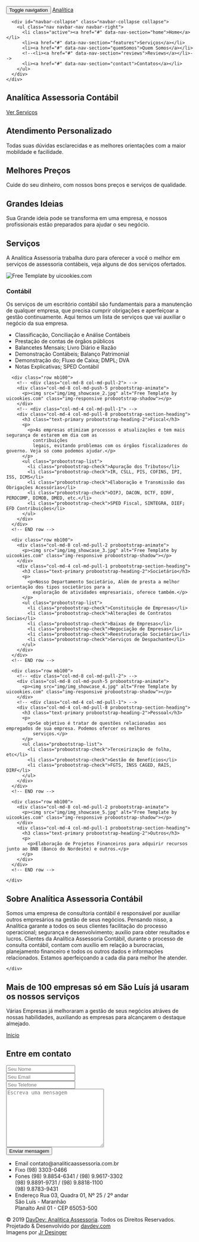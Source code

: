 <!DOCTYPE html>
<html lang="pt-br">

<head>
  <meta charset="utf-8">
  <meta name="viewport" content="width=device-width, initial-scale=1">
  <title>Analítica Assessoria Contábil</title>
  <meta name="description" content="O Melhor sobre Assessoria Contábil você só encontra aqui, Venha nos conhecer!">
  <meta name="keywords" content="assessoria, contábil, contabilidade, negócios">

  <link rel="stylesheet" href="css/styles-merged.css">
  <link rel="stylesheet" href="css/style.min.css">
  <link rel="stylesheet" href="fonts/icomoon/style.css">

  <!--[if lt IE 9]>
      <script src="js/vendor/html5shiv.min.js"></script>
      <script src="js/vendor/respond.min.js"></script>
    <![endif]-->

</head>

<body>

  <!-- Fixed navbar -->
  <nav class="navbar navbar-default probootstrap-navbar">
    <div class="container">
      <div class="navbar-header">
        <button type="button" class="navbar-toggle collapsed" data-toggle="collapse" data-target="#navbar-collapse"
          aria-expanded="false" aria-controls="navbar">
          <span class="sr-only">Toggle navigation</span>
          <span class="icon-bar"></span>
          <span class="icon-bar"></span>
          <span class="icon-bar"></span>
        </button>
        <a class="navbar-brand" href="index.html" title="Analítica Assessoria">Analítica</a>
      </div>

      <div id="navbar-collapse" class="navbar-collapse collapse">
        <ul class="nav navbar-nav navbar-right">
          <li class="active"><a href="#" data-nav-section="home">Home</a></li>
          <li><a href="#" data-nav-section="features">Serviços</a></li>
          <li><a href="#" data-nav-section="quemSomos">Quem Somos</a></li>
          <!--<li><a href="#" data-nav-section="reviews">Reviews</a></li>-->
          <li><a href="#" data-nav-section="contact">Contatos</a></li>
        </ul>
      </div>
    </div>
  </nav>

  <section class="probootstrap-hero prohttp://localhost/probootstrap/frame/#featuresbootstrap-slant" style="background-image: url(img/image_1.jpg);"
    data-section="home" data-stellar-background-ratio="0.5">
    <div class="container">
      <div class="row intro-text">
        <div class="col-md-8 col-md-offset-2 text-center">
          <h1 class="probootstrap-heading probootstrap-animate">Analítica Assessoria Contábil</h1>
          <div class="probootstrap-subheading center">
            <p class="probootstrap-animate"><a href="#features" class="btn btn-default smoothscroll" role="button">
                Ver Serviços</a></p>
          </div>
        </div>
      </div>
    </div>
  </section>

  <section class="probootstrap-section">
    <div class="container text-center">
      <div class="row">
        <div class="col-md-4">
          <div class="probootstrap-service-item probootstrap-animate" data-animate-effect="fadeIn">
            <span class="icon icon-phone3 "></span>
            <h2>Atendimento Personalizado</h2>
            <p>Todas suas dúvidas esclarecidas e as melhores orientações com a maior mobildade e facilidade.</p>
          </div>
        </div>
        <div class="col-md-4">
          <div class="probootstrap-service-item probootstrap-animate" data-animate-effect="fadeIn">
            <span class="icon icon-wallet2 "></span>
            <h2>Melhores Preços</h2>
            <p>Cuide do seu dinheiro, com nossos bons preços e serviços de qualidade.</p>
          </div>
        </div>
        <div class="col-md-4">
          <div class="probootstrap-service-item probootstrap-animate" data-animate-effect="fadeIn">
            <span class="icon icon-lightbulb text-center"></span>
            <h2>Grandes Ideias</h2>
            <p>Sua Grande ideia pode se transforma em uma empresa, e nossos profissionais estão preparados para ajudar
              o
              seu negócio.</p>
          </div>
        </div>
      </div>
    </div>
  </section>

  <section class="probootstrap-section probootstrap-bg-light" id="features" data-section="features">
    <div class="container">
      <div class="row text-center mb100">
        <div class="col-md-8 col-md-offset-2 probootstrap-section-heading">
          <h2 class="mb30 text-black probootstrap-heading">Serviços</h2>
          <p>A Analítica Assessoria trabalha duro para oferecer a você o melhor em serviços de assessoria contábeis,
            veja alguns de dos serviços ofertados.</p>
        </div>
      </div>
      <!-- END row -->
      <div class="row mb100">
        <div class="col-md-8 col-md-pull-2 probootstrap-animate">
          <p><img src="img/img_showcase_1.jpg" alt="Free Template by uicookies.com" class="img-responsive probootstrap-shadow"></p>
        </div>
        <div class="col-md-4 col-md-pull-1 probootstrap-section-heading">
          <h3 class="text-primary probootstrap-heading-2">Contábil</h3>
          <p>
            <p>Os serviços de um escritório contábil são fundamentais para a manutenção de qualquer empresa, que
              precisa cumprir obrigações e aperfeiçoar a gestão continuamente. Aqui temos um lista de serviços que vai
              auxiliar o negócio da sua empresa.</p>
          </p>
          <ul class="probootstrap-list">
            <li class="probootstrap-check">Classificação, Conciliação e Análise Contábeis</li>
            <li class="probootstrap-check">Prestação de contas de órgãos públicos</li>
            <li class="probootstrap-check">Balancetes Mensais; Livro Diário e Razão</li>
            <li class="probootstrap-check">Demonstração Contábeis; Balanço Patrimonial</li>
            <li class="probootstrap-check">Demonstração do; Fluxo de Caixa; DMPL; DVA</li>
            <li class="probootstrap-check">Notas Explicativas; SPED Contábil</li>
          </ul>
        </div>
      </div>
      <!-- END row -->

      <div class="row mb100">
        <!-- <div class="col-md-8 col-md-pull-2"> -->
        <div class="col-md-8 col-md-push-5 probootstrap-animate">
          <p><img src="img/img_showcase_2.jpg" alt="Free Template by uicookies.com" class="img-responsive probootstrap-shadow"></p>
        </div>
        <!-- <div class="col-md-4 col-md-pull-1"> -->
        <div class="col-md-4 col-md-pull-8 probootstrap-section-heading">
          <h3 class="text-primary probootstrap-heading-2">Fiscal</h3>
          <p>
            <p>As empresas otimizam processos e atualizações e tem mais segurança de estarem em dia com as
              contribuições
              legais, evitando problemas com os órgãos fiscalizadores do governo. Veja só como podemos ajudar.</p>
          </p>
          <ul class="probootstrap-list">
            <li class="probootstrap-check">Apuração dos Tributos</li>
            <li class="probootstrap-check">IR, CSLL, PIS, COFINS, IPI, ISS, ICMS</li>
            <li class="probootstrap-check">Elaboração e Transmissão das Obrigações Acessórias</li>
            <li class="probootstrap-check">DIPJ, DACON, DCTF, DIRF, PERDCOMP, DIMOB, DMED, etc.</li>
            <li class="probootstrap-check">SPED Fiscal, SINTEGRA, DIEF; EFD Contribuições</li>
          </ul>
        </div>
      </div>
      <!-- END row -->

      <div class="row mb100">
        <div class="col-md-8 col-md-pull-2 probootstrap-animate">
          <p><img src="img/img_showcase_3.jpg" alt="Free Template by uicookies.com" class="img-responsive probootstrap-shadow"></p>
        </div>
        <div class="col-md-4 col-md-pull-1 probootstrap-section-heading">
          <h3 class="text-primary probootstrap-heading-2">Societário</h3>
          <p>
            <p>Nosso Departamento Societário, Além de presta a melhor orientação dos tipos societários para a
              exploração de atividades empresariais, oferece também.</p>
          </p>
          <ul class="probootstrap-list">
            <li class="probootstrap-check">Constituição de Empresas</li>
            <li class="probootstrap-check">Alterações de Contratos Socias</li>
            <li class="probootstrap-check">Baixas de Empresas</li>
            <li class="probootstrap-check">Negociação de Empresas</li>
            <li class="probootstrap-check">Reestruturação Societária</li>
            <li class="probootstrap-check">Serviços de Despachante</li>
          </ul>
        </div>
      </div>
      <!-- END row -->

      <div class="row mb100">
        <!-- <div class="col-md-8 col-md-pull-2"> -->
        <div class="col-md-8 col-md-push-5 probootstrap-animate">
          <p><img src="img/img_showcase_4.jpg" alt="Free Template by uicookies.com" class="img-responsive probootstrap-shadow"></p>
        </div>
        <!-- <div class="col-md-4 col-md-pull-1"> -->
        <div class="col-md-4 col-md-pull-8 probootstrap-section-heading">
          <h3 class="text-primary probootstrap-heading-2">Pessoal</h3>
          <p>
            <p>Se objetivo é tratar de questões relacionadas aos empregados de sua empresa. Podemos ofercer os melhores
              serviços.</p>
          </p>
          <ul class="probootstrap-list">
            <li class="probootstrap-check">Terceirização de folha, etc</li>
            <li class="probootstrap-check">Gestão de Benefícios</li>
            <li class="probootstrap-check">FGTS, INSS CAGED, RAIS, DIRF</li>
          </ul>
        </div>
      </div>
      <!-- END row -->

      <div class="row mb100">
        <div class="col-md-8 col-md-pull-2 probootstrap-animate">
          <p><img src="img/img_showcase_5.jpg" alt="Free Template by uicookies.com" class="img-responsive probootstrap-shadow"></p>
        </div>
        <div class="col-md-4 col-md-pull-1 probootstrap-section-heading">
          <h3 class="text-primary probootstrap-heading-2">Outros</h3>
          <p>
            <p>Elaboração de Projetos Financeiros para adquirir recursos junto ao BNB (Banco do Nordeste) e outros.</p>
          </p>
        </div>
      </div>
      <!-- END row -->

    </div>
  </section>
  <!-- END section -->

  <section class="probootstrap-section" data-section="quemSomos">
    <div class="container">
      <div class="row text-center mb100">
        <div class="col-md-8 col-md-offset-2 probootstrap-section-heading">
          <h2 class="mb30 text-black probootstrap-heading">Sobre Analítica Assessoria Contábil</h2>
          <p>Somos uma empresa de consultoria contábil é responsável por auxiliar outros empresários na gestão de seus
            negócios. Pensando nisso, a Analítica garante a todos os seus clientes facilitação do processo operacional;
            segurança e desenvolvimento; auxílio para obter resultados e lucros. Clientes da Analítica Assessoria
            Contábil, durante o processo de consulta contábil, contam com auxílio em relação a burocracias,
            planejamento financeiro e todos os outros dados e informações relacionados. Estamos aperfeiçoando a cada
            dia para melhor lhe atender.</p>
        </div>
      </div>
      <!-- END row -->

    </div>
  </section>
  <!-- END section -->

  <!--

  <section class="probootstrap-section probootstrap-bg-light" data-section="reviews">
    <div class="container">
      <div class="row text-center mb100">
        <div class="col-md-8 col-md-offset-2 probootstrap-section-heading">
          <h2 class="mb30 text-black probootstrap-heading">That’s why 100,000+ Love Frame</h2>
          <p>Even the all-powerful Pointing has no control about the blind texts it is an almost unorthographic life
            One day however a small line of blind text by the name of Lorem Ipsum decided to leave for the far World of
            Grammar.</p>
        </div>
      </div>
      
      <div class="row">
        <div class="col-md-4 col-sm-6 col-xs-12">
          <div class="probootstrap-testimonial">
            <p><img src="img/person_1.jpg" class="img-responsive img-circle probootstrap-author-photo" alt="Free Template by uicookies.com"></p>
            <p class="mb10 probootstrap-rate">
              <i class="icon-star"></i>
              <i class="icon-star"></i>
              <i class="icon-star"></i>
              <i class="icon-star"></i>
              <i class="icon-star"></i>
            </p>
            <blockquote>
              <p>Even the all-powerful Pointing has no control about the blind texts it is an almost unorthographic
                life One day however a small line of blind text by the name of Lorem Ipsum decided to leave for the far
                World of Grammar.</p>
            </blockquote>
            <p class="mb0">&mdash; Garry Alexander</p>
          </div>
        </div>
        <div class="col-md-4 col-sm-6 col-xs-12">
          <div class="probootstrap-testimonial">
            <p><img src="img/person_2.jpg" class="img-responsive img-circle probootstrap-author-photo" alt="Free Template by uicookies.com"></p>
            <p class="mb10 probootstrap-rate">
              <i class="icon-star"></i>
              <i class="icon-star"></i>
              <i class="icon-star"></i>
              <i class="icon-star"></i>
              <i class="icon-star"></i>
            </p>
            <blockquote>
              <p>A small river named Duden flows by their place and supplies it with the necessary regelialia. It is a
                paradisematic country, in which roasted parts of sentences fly into your mouth.</p>
            </blockquote>
            <p class="mb0">&mdash; James Robertson</p>
          </div>
        </div>
        <div class="clearfix visible-sm-block"></div>
        <div class="col-md-4 col-sm-6 col-xs-12">
          <div class="probootstrap-testimonial">
            <p><img src="img/person_3.jpg" class="img-responsive img-circle probootstrap-author-photo" alt="Free Template by uicookies.com"></p>
            <p class="mb10 probootstrap-rate">
              <i class="icon-star"></i>
              <i class="icon-star"></i>
              <i class="icon-star"></i>
              <i class="icon-star"></i>
              <i class="icon-star"></i>
            </p>
            <blockquote>
              <p>Even the all-powerful Pointing has no control about the blind texts it is an almost unorthographic
                life One day however a small line of blind text by the name of Lorem Ipsum decided to leave for the far
                World of Grammar.</p>
            </blockquote>
            <p class="mb0">&mdash; Ben Goodrich</p>
          </div>
        </div>

  <div class="col-md-4 col-sm-6 col-xs-12">
    <div class="probootstrap-testimonial">
      <p><img src="img/person_4.jpg" class="img-responsive img-circle probootstrap-author-photo" alt="Free Template by uicookies.com"></p>
      <p class="mb10 probootstrap-rate">
        <i class="icon-star"></i>
        <i class="icon-star"></i>
        <i class="icon-star"></i>
        <i class="icon-star"></i>
        <i class="icon-star-outlined"></i>
      </p>
      <blockquote>
        <p>And if she hasn’t been rewritten, then they are still using her.</p>
      </blockquote>
      <p class="mb0">&mdash; Kip Hugh</p>
    </div>
  </div>
  <div class="clearfix visible-sm-block"></div>
  <div class="col-md-4 col-sm-6 col-xs-12">
    <div class="probootstrap-testimonial">
      <p><img src="img/person_2.jpg" class="img-responsive img-circle probootstrap-author-photo" alt="Free Template by uicookies.com"></p>
      <p class="mb10 probootstrap-rate">
        <i class="icon-star"></i>
        <i class="icon-star"></i>
        <i class="icon-star"></i>
        <i class="icon-star"></i>
        <i class="icon-star"></i>
      </p>
      <blockquote>
        <p>A small river named Duden flows by their place and supplies it with the necessary regelialia. It is a
          paradisematic country, in which roasted parts of sentences fly into your mouth.</p>
      </blockquote>
      <p class="mb0">&mdash; James Robertson</p>
    </div>
  </div>
  <div class="col-md-4 col-sm-6 col-xs-12">
    <div class="probootstrap-testimonial">
      <p><img src="img/person_3.jpg" class="img-responsive img-circle probootstrap-author-photo" alt="Free Template by uicookies.com"></p>
      <p class="mb10 probootstrap-rate">
        <i class="icon-star"></i>
        <i class="icon-star"></i>
        <i class="icon-star"></i>
        <i class="icon-star"></i>
        <i class="icon-star"></i>
      </p>
      <blockquote>
        <p>Even the all-powerful Pointing has no control about the blind texts it is an almost unorthographic
          life One day however a small line of blind text by the name of Lorem Ipsum decided to leave for the far
          World of Grammar.</p>
      </blockquote>
      <p class="mb0">&mdash; Ben Goodrich</p>
    </div>
  </div>
-->
  </div>
  </div>
  </section>

  <!--
  <section class="probootstrap-section">
    <div class="container">
      <div class="row text-center mb100">
        <div class="col-md-8 col-md-offset-2 probootstrap-section-heading">
          <h2 class="mb30 text-black probootstrap-heading">Try It Today</h2>
          <p>Even the all-powerful Pointing has no control about the blind texts it is an almost unorthographic life
            One day however a small line of blind text by the name of Lorem Ipsum decided to leave for the far World of
            Grammar.</p>
          <p><a href="#" class="btn btn-primary">Get It Now</a></p>
        </div>
      </div>
      <div class="row">
        <div class="col-md-12">
          <div class="row">
            <div class="col-md-12">
              <p><img src="img/laptop_1.jpg" alt="Free Template by uicookies.com" class="img-responsive"></p>
            </div>
          </div>
          <div class="row">
            <div class="col-md-6">
              <h4 class="text-black probootstrap-check-2"> What is Instant?</h4>
              <p>Even the all-powerful Pointing has no control about the blind texts it is an almost unorthographic
                life One day however a small line of blind text by the name of Lorem Ipsum decided to leave for the far
                World of Grammar.</p>

              <h4 class="text-black probootstrap-check-2">How do I use the new features of Frame App?</h4>
              <p>On her way she met a copy. The copy warned the Little Blind Text, that where it came from it would
                have been rewritten a thousand times and everything that was left from its origin would be the word
                "and" and the Little Blind Text should turn around and return to its own, safe country. </p>
            </div>
            <div class="col-md-6">
              <h4 class="text-black probootstrap-check-2">Is this available to my country?</h4>
              <p>The Big Oxmox advised her not to do so, because there were thousands of bad Commas, wild Question
                Marks and devious Semikoli, but the Little Blind Text didn’t listen. She packed her seven versalia, put
                her initial into the belt and made herself on the way.
              </p>

              <h4 class="text-black probootstrap-check-2">I have technical problem who do I email?</h4>
              <p>But nothing the copy said could convince her and so it didn’t take long until a few insidious Copy
                Writers ambushed her, made her drunk with Longe and Parole and dragged her into their agency, where
                they abused her for their.</p>
            </div>
          </div>
        </div>
      </div>
    </div>
  </section>

  -->
  <!-- END section -->

  <section class="probootstrap-section probootstrap-cta">
    <div class="container">
      <div class="row">
        <div class="col-md-8 col-md-offset-2 text-center">
          <h2 class="probootstrap-heading">Mais de 100 empresas só em São Luís já usaram os nossos serviços</h2>
          <p class="probootstrap-sub-heading">Várias Empresas já melhoraram a gestão de seus negócios atráves de nossas
            habilidades, auxiliando as empresas para alcançarem o destaque almejado.</p>
          <p><a href="#" class="btn btn-black">Inicio</a></p>
        </div>
      </div>
    </div>
  </section>
  <!-- <section class"probootstrap-section probootstrap-cta">
      <div class="container">
        <div class="row">
          <div class="col-md-6 col-md-offset-3">
            <h2 class="probootstrap-heading">Join With Over 100K Members</h2>
            <p class="probootstrap-sub-heading">But nothing the copy said could convince her and so it didn’t take long until a few insidious Copy Writers ambushed her, made her drunk with Longe and Parole and dragged her into their agency, where they abused her for their.</p>

          </div>
        </div>
      </div>
    </section> -->
  <!-- END section -->
  <section class="probootstrap-section probootstrap-bg-light" data-section="contact">
    <div class="container">
      <div class="row">
        <div class="col-md-6">
          <form action="" class="probootstrap-form">
            <h2 class="text-black mt0">Entre em contato</h2>
            <div class="form-group">
              <input type="text" class="form-control" placeholder="Seu Nome">
            </div>
            <div class="form-group">
              <input type="email" class="form-control" placeholder="Seu Email">
            </div>
            <div class="form-group">
              <input type="email" class="form-control" placeholder="Seu Telefone">
            </div>
            <div class="form-group">
              <textarea class="form-control" cols="30" rows="10" placeholder="Escreva uma mensagem"></textarea>
            </div>
            <div class="form-group">
              <input type="submit" class="btn btn-primary" value="Enviar mensagem">
            </div>
          </form>
        </div>
        <div class="col-md-3 col-md-push-1">
          <ul class="probootstrap-contact-details">
            <li>
              <span class="text-uppercase">Email</span>
              contato@analiticaassessoria.com.br
            </li>
            <li>
              <span class="text-uppercase">Fixo</span>
              (98) 3303-0466
            </li>
            <li>
              <span class="text-uppercase">Fones</span>
              (98) 9.8854-6341 /
              (98) 9.9617-3302<br>
              (98) 9.8891-9731 /
              (98) 9.8818-1100<br>
              (98) 9.8783-9431
            </li>
            <li>
              <span class="text-uppercase">Endereço</span>
              Rua 03, Quadra 01, Nº 25 / 2º andar<br>
              São Luís - Maranhão <br>
              Planalto Anil 01 - CEP 65053-500
            </li>
          </ul>
        </div>
      </div>
    </div>
  </section>


  <footer class="probootstrap-footer">
    <div class="container text-center">
      <div class="row">
        <div class="col-md-12">
          <p class="probootstrap-social"><a href="#"><i class="icon-twitter"></i></a> <a href="#"><i class="icon-facebook2"></i></a>
            <a href="#"><i class="icon-instagram2"></i></a><a href="#"><i class="icon-linkedin"></i></a></p>
        </div>
      </div>
      <div class="row">
        <div class="col-md-12">
          &copy; 2019 <a href="https://davdev.com/">DavDev: Analitica Assessoria</a>. Todos os Direitos Reservados. <br>
          Projetado &amp; Desenvolvido por <a href="https://davdev.com">davdev.com</a> <br> Imagens por <a href="https://jrdesingner.com">Jr
            Desinger</a>
        </div>
      </div>
    </div>
  </footer>



  <script src="js/scripts.min.js"></script>
  <script src="js/custom.js"></script>

</body>

</html>
